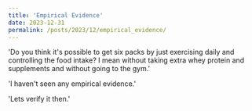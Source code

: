 ```yaml
---
title: 'Empirical Evidence'
date: 2023-12-31
permalink: /posts/2023/12/empirical_evidence/
---
```


'Do you think it's possible to get six packs by just exercising daily and controlling the food intake? I mean without taking extra whey protein and supplements and without going to the gym.'

'I haven't seen any empirical evidence.'

'Lets verify it then.'
